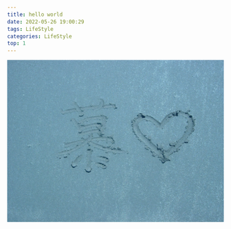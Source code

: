 ```yaml
---
title: hello world
date: 2022-05-26 19:00:29
tags: LifeStyle
categories: LifeStyle
top: 1
---
```

![Alice](hello-world/alice.jpg)
